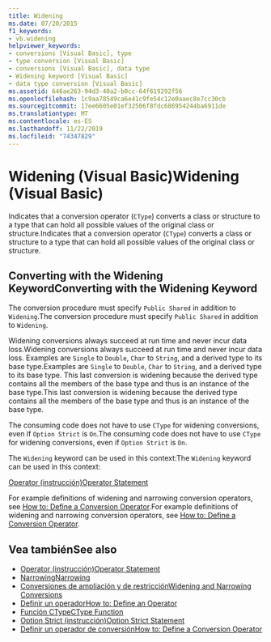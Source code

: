 ```yaml
---
title: Widening
ms.date: 07/20/2015
f1_keywords:
- vb.widening
helpviewer_keywords:
- conversions [Visual Basic], type
- type conversion [Visual Basic]
- conversions [Visual Basic], data type
- Widening keyword [Visual Basic]
- data type conversion [Visual Basic]
ms.assetid: 646ae263-94d3-40a2-b0cc-64f619292f56
ms.openlocfilehash: 1c9aa78549ca6e41c9fe54c12e0aaec8e7cc30cb
ms.sourcegitcommit: 17ee6605e01ef32506f8fdc686954244ba6911de
ms.translationtype: MT
ms.contentlocale: es-ES
ms.lasthandoff: 11/22/2019
ms.locfileid: "74347829"
---
```

# <a name="widening-visual-basic"></a><span data-ttu-id="773b2-102">Widening (Visual Basic)</span><span class="sxs-lookup"><span data-stu-id="773b2-102">Widening (Visual Basic)</span></span>
<span data-ttu-id="773b2-103">Indicates that a conversion operator (`CType`) converts a class or structure to a type that can hold all possible values of the original class or structure.</span><span class="sxs-lookup"><span data-stu-id="773b2-103">Indicates that a conversion operator (`CType`) converts a class or structure to a type that can hold all possible values of the original class or structure.</span></span>  
  
## <a name="converting-with-the-widening-keyword"></a><span data-ttu-id="773b2-104">Converting with the Widening Keyword</span><span class="sxs-lookup"><span data-stu-id="773b2-104">Converting with the Widening Keyword</span></span>  
 <span data-ttu-id="773b2-105">The conversion procedure must specify `Public Shared` in addition to `Widening`.</span><span class="sxs-lookup"><span data-stu-id="773b2-105">The conversion procedure must specify `Public Shared` in addition to `Widening`.</span></span>  
  
 <span data-ttu-id="773b2-106">Widening conversions always succeed at run time and never incur data loss.</span><span class="sxs-lookup"><span data-stu-id="773b2-106">Widening conversions always succeed at run time and never incur data loss.</span></span> <span data-ttu-id="773b2-107">Examples are `Single` to `Double`, `Char` to `String`, and a derived type to its base type.</span><span class="sxs-lookup"><span data-stu-id="773b2-107">Examples are `Single` to `Double`, `Char` to `String`, and a derived type to its base type.</span></span> <span data-ttu-id="773b2-108">This last conversion is widening because the derived type contains all the members of the base type and thus is an instance of the base type.</span><span class="sxs-lookup"><span data-stu-id="773b2-108">This last conversion is widening because the derived type contains all the members of the base type and thus is an instance of the base type.</span></span>  
  
 <span data-ttu-id="773b2-109">The consuming code does not have to use `CType` for widening conversions, even if `Option Strict` is `On`.</span><span class="sxs-lookup"><span data-stu-id="773b2-109">The consuming code does not have to use `CType` for widening conversions, even if `Option Strict` is `On`.</span></span>  
  
 <span data-ttu-id="773b2-110">The `Widening` keyword can be used in this context:</span><span class="sxs-lookup"><span data-stu-id="773b2-110">The `Widening` keyword can be used in this context:</span></span>  
  
 [<span data-ttu-id="773b2-111">Operator (instrucción)</span><span class="sxs-lookup"><span data-stu-id="773b2-111">Operator Statement</span></span>](../../../visual-basic/language-reference/statements/operator-statement.md)  
  
 <span data-ttu-id="773b2-112">For example definitions of widening and narrowing conversion operators, see [How to: Define a Conversion Operator](../../../visual-basic/programming-guide/language-features/procedures/how-to-define-a-conversion-operator.md).</span><span class="sxs-lookup"><span data-stu-id="773b2-112">For example definitions of widening and narrowing conversion operators, see [How to: Define a Conversion Operator](../../../visual-basic/programming-guide/language-features/procedures/how-to-define-a-conversion-operator.md).</span></span>  
  
## <a name="see-also"></a><span data-ttu-id="773b2-113">Vea también</span><span class="sxs-lookup"><span data-stu-id="773b2-113">See also</span></span>

- [<span data-ttu-id="773b2-114">Operator (instrucción)</span><span class="sxs-lookup"><span data-stu-id="773b2-114">Operator Statement</span></span>](../../../visual-basic/language-reference/statements/operator-statement.md)
- [<span data-ttu-id="773b2-115">Narrowing</span><span class="sxs-lookup"><span data-stu-id="773b2-115">Narrowing</span></span>](../../../visual-basic/language-reference/modifiers/narrowing.md)
- [<span data-ttu-id="773b2-116">Conversiones de ampliación y de restricción</span><span class="sxs-lookup"><span data-stu-id="773b2-116">Widening and Narrowing Conversions</span></span>](../../../visual-basic/programming-guide/language-features/data-types/widening-and-narrowing-conversions.md)
- [<span data-ttu-id="773b2-117">Definir un operador</span><span class="sxs-lookup"><span data-stu-id="773b2-117">How to: Define an Operator</span></span>](../../../visual-basic/programming-guide/language-features/procedures/how-to-define-an-operator.md)
- [<span data-ttu-id="773b2-118">Función CType</span><span class="sxs-lookup"><span data-stu-id="773b2-118">CType Function</span></span>](../../../visual-basic/language-reference/functions/ctype-function.md)
- [<span data-ttu-id="773b2-119">Option Strict (instrucción)</span><span class="sxs-lookup"><span data-stu-id="773b2-119">Option Strict Statement</span></span>](../../../visual-basic/language-reference/statements/option-strict-statement.md)
- [<span data-ttu-id="773b2-120">Definir un operador de conversión</span><span class="sxs-lookup"><span data-stu-id="773b2-120">How to: Define a Conversion Operator</span></span>](../../../visual-basic/programming-guide/language-features/procedures/how-to-define-a-conversion-operator.md)
